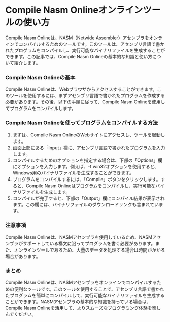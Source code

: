 Compile Nasm Onlineオンラインツールの使い方
===============================

Compile Nasm Onlineは、NASM（Netwide Assembler）アセンブラをオンラインでコンパイルするためのツールです。このツールは、アセンブリ言語で書かれたプログラムをコンパイルし、実行可能なバイナリファイルを生成することができます。この記事では、Compile Nasm Onlineの基本的な知識と使い方について紹介します。

### Compile Nasm Onlineの基本

Compile Nasm Onlineは、Webブラウザからアクセスすることができます。このツールを使用するには、まずアセンブリ言語で書かれたプログラムを作成する必要があります。その後、以下の手順に従って、Compile Nasm Onlineを使用してプログラムをコンパイルします。

### Compile Nasm Onlineを使ってプログラムをコンパイルする方法

1. まずは、Compile Nasm OnlineのWebサイトにアクセスし、ツールを起動します。
2. 画面上部にある「Input」欄に、アセンブリ言語で書かれたプログラムを入力します。
3. コンパイルするためのオプションを指定する場合は、下部の「Options」欄にオプションを入力します。例えば、-f win32オプションを使用すると、Windows用のバイナリファイルを生成することができます。
4. プログラムをコンパイルするには、「Compile」ボタンをクリックします。すると、Compile Nasm Onlineはプログラムをコンパイルし、実行可能なバイナリファイルを生成します。
5. コンパイルが完了すると、下部の「Output」欄にコンパイル結果が表示されます。この欄には、バイナリファイルのダウンロードリンクも含まれています。

### 注意事項

Compile Nasm Onlineは、NASMアセンブラを使用しているため、NASMアセンブラがサポートしている構文に沿ってプログラムを書く必要があります。また、オンラインツールであるため、大量のデータを処理する場合は時間がかかる場合があります。

### まとめ

Compile Nasm Onlineは、NASMアセンブラをオンラインでコンパイルするための便利なツールです。このツールを使用することで、アセンブリ言語で書かれたプログラムを簡単にコンパイルして、実行可能なバイナリファイルを生成することができます。NASMアセンブラの基本的な知識を持っている場合は、Compile Nasm Onlineを活用して、よりスムーズなプログラミング体験を楽しんでください。